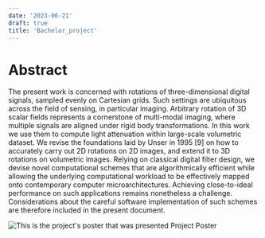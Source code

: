 ```yaml
---
date: '2023-06-21'
draft: true
title: 'Bachelor_project'
---
```


# Abstract

The present work is concerned with rotations of three-dimensional digital signals, sampled evenly on Cartesian grids. Such settings are ubiquitous across the field of sensing, in particular imaging. Arbitrary rotation of 3D scalar fields represents a cornerstone of multi-modal imaging, where multiple signals are aligned under rigid body transformations. In this work we use them to compute light attenuation within large-scale volumetric dataset. We revise the foundations laid by Unser in 1995 [9] on how to accurately carry out 2D rotations on 2D images, and extend it to 3D rotations on volumetric images. Relying on classical digital filter design, we devise novel computational schemes that are algorithmically efficient while allowing the underlying computational workload to be effectively mapped onto contemporary computer microarchitectures. Achieving close-to-ideal performance on such applications remains nonetheless a challenge. Considerations about the careful software implementation of such schemes are therefore included in the present document.


![This is the project's poster that was presented](assets/img/bachelor_project/dylan_ramelli.jpg)
Project Poster
